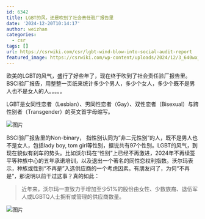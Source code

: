 ```yaml
---
id: 6342
title: LGBT的风，还是吹到了社会责任验厂报告里
date: '2024-12-20T10:14:17'
author: weizhan
categories:
  - csr
tags: []
url: https://csrwiki.com/csr/lgbt-wind-blow-into-social-audit-report
featured_image: https://csrwiki.com/wp-content/uploads/2024/12/3_640wx_fmtpngampfromappmsgamptpwebpampwxfrom5ampwx_lazy1ampwx_co1.png
---
```


欧美的LGBT的风气，盛行了好些年了，现在终于吹到了社会责任验厂报告里。BSCI验厂报告，用整整一页纸来统计多少个男人，多少个女人，多少个既不是男人也不是女人的人。。。。。

LGBT是女同性恋者（Lesbian）、男同性恋者（Gay）、双性恋者（Bisexual）与跨性别者（Transgender）的英文首字母缩写。

![图片](https://csrwiki.com/wp-content/uploads/2024/12/3_640wx_fmtpngampfromappmsgamptpwebpampwxfrom5ampwx_lazy1ampwx_co1.png)

BSCI验厂报告里的Non-binary， 指性别认同为”非二元性别”的人，既不是男人也不是女人，包括lady boy, tom girl等性别，据说共有97个性别。LGBT的风气，到现在貌似有刹车的势头。比如沃尔玛在“性别”上已经不再激进，2024年不再续签平等种族中心的五年承诺培训，以及退出一个著名的同性恋权利指数。沃尔玛表示，种族或性别“不再是”入选供应商的一个考虑因素。有朋友问了，为何“不再是”，那说明以前干过这事？真的如此：

> 近年来，沃尔玛一直致力于增加至少51%的股份由女性、少数族裔、退伍军人或LGBTQ人士拥有或管理的供应商数量。

![图片](https://csrwiki.com/wp-content/uploads/2024/12/4_640wx_fmtpngampfromappmsgamptpwebpampwxfrom5ampwx_lazy1ampwx_co1.png)
